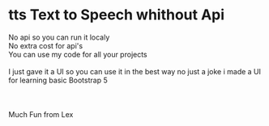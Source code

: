 # tts Text to Speech whithout Api
No api so you can run it localy
<br />
No extra cost for api's 
<br />
You can use my code for all your projects
<br />
<br />
I just gave it a UI so you can use it in the best way no just a joke i made a UI for learning basic Bootstrap 5
<br />
<br />
<br />
<br />
Much Fun from Lex
